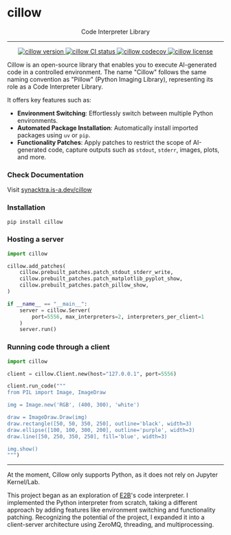 # cillow

<p align="center">Code Interpreter Library</p>

---

<p align="center">
    <a href="https://img.shields.io/github/v/release/synacktraa/cillow">
        <img src="https://img.shields.io/github/v/release/synacktraa/cillow" alt="cillow version">
    </a>
    <a href="https://github.com/synacktraa/cillow/actions/workflows/main.yml">
        <img src="https://github.com/synacktraa/cillow/actions/workflows/main.yml/badge.svg" alt="cillow CI status">
    </a>
    <a href="https://codecov.io/gh/synacktraa/cillow">
        <img src="https://codecov.io/gh/synacktraa/cillow/branch/main/graph/badge.svg" alt="cillow codecov">
    </a>
    <a href="https://img.shields.io/github/license/synacktraa/cillow">
        <img src="https://img.shields.io/github/license/synacktraa/cillow" alt="cillow license">
    </a>
</p>

Cillow is an open-source library that enables you to execute AI-generated code in a controlled environment. The name "Cillow" follows the same naming convention as "Pillow" (Python Imaging Library), representing its role as a Code Interpreter Library.

It offers key features such as:

- **Environment Switching**: Effortlessly switch between multiple Python environments.
- **Automated Package Installation**: Automatically install imported packages using `uv` or `pip`.
- **Functionality Patches**: Apply patches to restrict the scope of AI-generated code, capture outputs such as `stdout`, `stderr`, images, plots, and more.

### Check Documentation

Visit [synacktra.is-a.dev/cillow](https://synacktra.is-a.dev/cillow/)

### Installation

```bash
pip install cillow
```

### Hosting a server

```python
import cillow

cillow.add_patches(
    cillow.prebuilt_patches.patch_stdout_stderr_write,
    cillow.prebuilt_patches.patch_matplotlib_pyplot_show,
    cillow.prebuilt_patches.patch_pillow_show,
)

if __name__ == "__main__":
    server = cillow.Server(
        port=5556, max_interpreters=2, interpreters_per_client=1
    )
    server.run()
```

### Running code through a client

```python
import cillow

client = cillow.Client.new(host="127.0.0.1", port=5556)

client.run_code("""
from PIL import Image, ImageDraw

img = Image.new('RGB', (400, 300), 'white')

draw = ImageDraw.Draw(img)
draw.rectangle([50, 50, 350, 250], outline='black', width=3)
draw.ellipse([100, 100, 300, 200], outline='purple', width=3)
draw.line([50, 250, 350, 250], fill='blue', width=3)

img.show()
""")
```

---

At the moment, Cillow only supports Python, as it does not rely on Jupyter Kernel/Lab.

This project began as an exploration of [E2B](https://e2b.dev/)'s code interpreter. I implemented the Python interpreter from scratch, taking a different approach by adding features like environment switching and functionality patching. Recognizing the potential of the project, I expanded it into a client-server architecture using ZeroMQ, threading, and multiprocessing.
